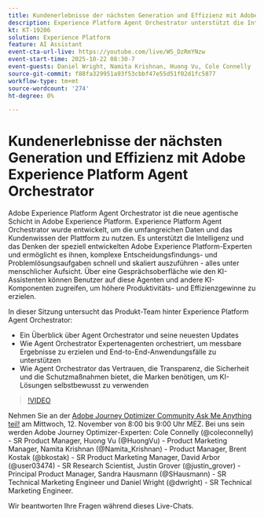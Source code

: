 ```yaml
---
title: Kundenerlebnisse der nächsten Generation und Effizienz mit Adobe Experience Platform Agent Orchestrator
description: Experience Platform Agent Orchestrator unterstützt die Intelligenz und das Denken der speziell entwickelten Adobe Experience Platform-Experten und ermöglicht es ihnen, komplexe Entscheidungsfindungs- und Problemlösungsaufgaben schnell und skaliert auszuführen.
kt: KT-19206
solution: Experience Platform
feature: AI Assistant
event-cta-url-live: https://youtube.com/live/WS_DzRmYNzw
event-start-time: 2025-10-22 08:30-7
event-guests: Daniel Wright, Namita Krishnan, Huong Vu, Cole Connelly
source-git-commit: f88fa329951a93f53cbbf47e55d51f02d1fc5877
workflow-type: tm+mt
source-wordcount: '274'
ht-degree: 0%

---
```


# Kundenerlebnisse der nächsten Generation und Effizienz mit Adobe Experience Platform Agent Orchestrator

Adobe Experience Platform Agent Orchestrator ist die neue agentische Schicht in Adobe Experience Platform. Experience Platform Agent Orchestrator wurde entwickelt, um die umfangreichen Daten und das Kundenwissen der Plattform zu nutzen. Es unterstützt die Intelligenz und das Denken der speziell entwickelten Adobe Experience Platform-Experten und ermöglicht es ihnen, komplexe Entscheidungsfindungs- und Problemlösungsaufgaben schnell und skaliert auszuführen - alles unter menschlicher Aufsicht. Über eine Gesprächsoberfläche wie den KI-Assistenten können Benutzer auf diese Agenten und andere KI-Komponenten zugreifen, um höhere Produktivitäts- und Effizienzgewinne zu erzielen.

In dieser Sitzung untersucht das Produkt-Team hinter Experience Platform Agent Orchestrator:

* Ein Überblick über Agent Orchestrator und seine neuesten Updates
* Wie Agent Orchestrator Expertenagenten orchestriert, um messbare Ergebnisse zu erzielen und End-to-End-Anwendungsfälle zu unterstützen
* Wie Agent Orchestrator das Vertrauen, die Transparenz, die Sicherheit und die Schutzmaßnahmen bietet, die Marken benötigen, um KI-Lösungen selbstbewusst zu verwenden

>[!VIDEO](https://video.tv.adobe.com/v/3476153/?learn=on&enablevpops)

Nehmen Sie an der [Adobe Journey Optimizer Community Ask Me Anything teil!](https://experienceleaguecommunities.adobe.com/t5/journey-optimizer-events/ask-me-anything-november-12th-with-journey-optimizer-product/ev-p/783252) am Mittwoch, 12. November von 8:00 bis 9:00 Uhr MEZ. Bei uns sein werden Adobe Journey Optimizer-Experten: Cole Connelly (@coleconnelly) - SR Product Manager, Huong Vu (@HuongVu) - Product Marketing Manager, Namita Krishnan (@Namita_Krishnan) - Product Manager, Brent Kostak (@bkostak) - SR Product Marketing Manager, David Arbor (@user03474) - SR Research Scientist, Justin Grover (@justin_grover) - Principal Product Manager, Sandra Hausmann (@SHausmann) - SR Technical Marketing Engineer und Daniel Wright (@dwright) - SR Technical Marketing Engineer.

Wir beantworten Ihre Fragen während dieses Live-Chats.
